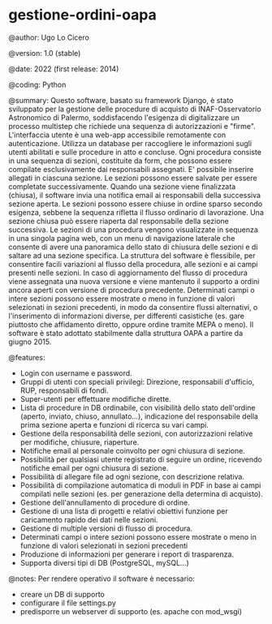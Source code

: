 # gestione-ordini-oapa

@author: Ugo Lo Cicero

@version: 1.0 (stable)

@date: 2022 (first release: 2014)

@coding: Python

@summary: Questo software, basato su framework Django, è stato sviluppato per la gestione delle procedure di acquisto di INAF-Osservatorio Astronomico di Palermo, soddisfacendo l'esigenza di digitalizzare un processo multistep che richiede una sequenza di autorizzazioni e "firme". L'interfaccia utente è una web-app accessibile remotamente con autenticazione. Utilizza un database per raccogliere le informazioni sugli utenti abilitati e sulle procedure in atto e concluse. Ogni procedura consiste in una sequenza di sezioni, costituite da form, che possono essere compilate esclusivamente dai responsabili assegnati. E' possibile inserire allegati in ciascuna sezione. Le sezioni possono essere salvate per essere completate successivamente. Quando una sezione viene finalizzata (chiusa), il software invia una notifica email ai responsabili della successiva sezione aperta. Le sezioni possono essere chiuse in ordine sparso secondo esigenza, sebbene la sequenza rifletta il flusso ordinario di lavorazione. Una sezione chiusa può essere riaperta dal responsabile della sezione successiva. Le sezioni di una procedura vengono visualizzate in sequenza in una singola pagina web, con un menu di navigazione laterale che consente di avere una panoramica dello stato di chiusura delle sezioni e di saltare ad una sezione specifica. La struttura del software è flessibile, per consentire facili variazioni al flusso della procedura, alle sezioni e ai campi presenti nelle sezioni. In caso di aggiornamento del flusso di procedura viene assegnata una nuova versione e viene mantenuto il supporto a ordini ancora aperti con versione di procedura precedente. Determinati campi o intere sezioni possono essere mostrate o meno in funzione di valori selezionati in sezioni precedenti, in modo da consentire flussi alternativi, o l'inserimento di informazioni diverse, per differenti casistiche (es. gare piuttosto che affidamento diretto, oppure ordine tramite MEPA o meno). Il software è stato adottato stabilmente dalla struttura OAPA a partire da giugno 2015.

@features:
- Login con username e password.
- Gruppi di utenti con speciali privilegi: Direzione, responsabili d'ufficio, RUP, responsabili di fondi.
- Super-utenti per effettuare modifiche dirette.
- Lista di procedure in DB ordinabile, con visibilità dello stato dell'ordine (aperto, inviato, chiuso, annullato...), indicazione del responsabile della prima sezione aperta e funzioni di ricerca su vari campi.
- Gestione della responsabilità delle sezioni, con autorizzazioni relative per modifiche, chiusure, riaperture.
- Notifiche email al personale coinvolto per ogni chiusura di sezione.
- Possibilità per qualsiasi utente registrato di seguire un ordine, ricevendo notifiche email per ogni chiusura di sezione.
- Possibilità di allegare file ad ogni sezione, con descrizione relativa.
- Possibilità di compilazione automatica di moduli in PDF in base ai campi compilati nelle sezioni (es. per generazione della determina di acquisto).
- Gestione dell'annullamento di procedure di ordine.
- Gestione di una lista di progetti e relativi obiettivi funzione per caricamento rapido dei dati nelle sezioni.
- Gestione di multiple versioni di flusso di procedura.
- Determinati campi o intere sezioni possono essere mostrate o meno in funzione di valori selezionati in sezioni precedenti
- Produzione di informazioni per generare i report di trasparenza.
- Supporta diversi tipi di DB (PostgreSQL, mySQL...)

@notes:
Per rendere operativo il software è necessario:
- creare un DB di supporto
- configurare il file settings.py
- predisporre un webserver di supporto (es. apache con mod_wsgi)

